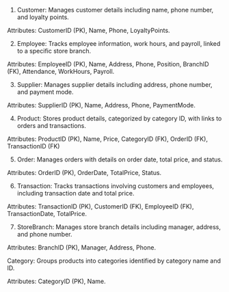 1. Customer: Manages customer details including name, phone number, and loyalty points.

Attributes: CustomerID (PK), Name, Phone, LoyaltyPoints.

2. Employee: Tracks employee information, work hours, and payroll, linked to a specific store branch.

Attributes: EmployeeID (PK), Name, Address, Phone, Position, BranchID (FK), Attendance, WorkHours, Payroll.

3. Supplier: Manages supplier details including address, phone number, and payment mode.

Attributes: SupplierID (PK), Name, Address, Phone, PaymentMode.

4. Product: Stores product details, categorized by category ID, with links to orders and transactions.

Attributes: ProductID (PK), Name, Price, CategoryID (FK), OrderID (FK), TransactionID (FK)

5. Order: Manages orders with details on order date, total price, and status.

Attributes: OrderID (PK), OrderDate, TotalPrice, Status.

6. Transaction: Tracks transactions involving customers and employees, including transaction date and total price.

Attributes: TransactionID (PK), CustomerID (FK), EmployeeID (FK), TransactionDate, TotalPrice.

7. StoreBranch: Manages store branch details including manager, address, and phone number.

Attributes: BranchID (PK), Manager, Address, Phone.

Category: Groups products into categories identified by category name and ID.

Attributes: CategoryID (PK), Name.
